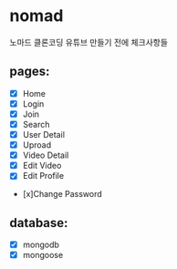 # nomad

노마드 클론코딩 유튜브 만들기 전에 체크사항들

## pages:
- [x] Home
- [x] Login
- [x] Join
- [x] Search
- [x] User Detail
- [x] Uproad
- [x] Video Detail
- [x] Edit Video
- [x] Edit Profile
- [x]Change Password

## database:
- [x] mongodb
- [x] mongoose